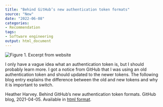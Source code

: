 ```yaml
---
title: "Behind GitHub’s new authentication token formats"
source: "New"
date: "2022-06-08"
categories:
- Recommendation
tags:
- Software engineering
output: html_document
---
```


![Figure 1. Excerpt from website](http://www.pmean.com/new-images/22/authentication-tokens-01.png)

<div class="notes">

I only have a vague idea what an authentication token is, but I should probably learn more. I got a notice from GitHub that I was using an old authentication token and should updated to the newer tokens. The following blog entry explains the difference between the old and new tokens and why it is important to switch.

Heather Harvey. Behind GitHub’s new authentication token formats. GitHub blog, 2021-04-05. Available in [html format][git1].

[git1]: https://github.blog/2021-04-05-behind-githubs-new-authentication-token-formats/

</div>